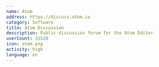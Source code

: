 ```yaml
---
name: Atom
address: https://discuss.atom.io
category: Software
title: Atom Discussion
description: Public discussion forum for the Atom Editor
userCount: 32520
icon: atom.png
activity: high
language: en
---
```


